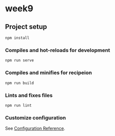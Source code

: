 # week9

## Project setup
```
npm install
```

### Compiles and hot-reloads for development
```
npm run serve
```

### Compiles and minifies for recipeion
```
npm run build
```

### Lints and fixes files
```
npm run lint
```

### Customize configuration
See [Configuration Reference](https://cli.vuejs.org/config/).

